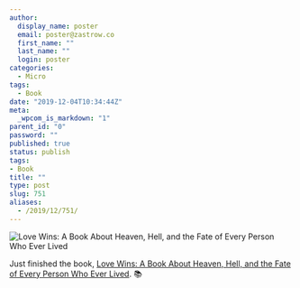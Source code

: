 ```yaml
---
author:
  display_name: poster
  email: poster@zastrow.co
  first_name: ""
  last_name: ""
  login: poster
categories:
  - Micro
tags:
  - Book
date: "2019-12-04T10:34:44Z"
meta:
  _wpcom_is_markdown: "1"
parent_id: "0"
password: ""
published: true
status: publish
tags:
- Book
title: ""
type: post
slug: 751
aliases:
  - /2019/12/751/
---
```

<p><img src="https://i.gr-assets.com/images/S/compressed.photo.goodreads.com/books/1347447599l/11014938.jpg" alt="Love Wins: A Book About Heaven, Hell, and the Fate of Every Person Who Ever Lived" /></p>
<p>Just finished the book, <a href="https://www.goodreads.com/review/show/3072406155?utm_medium=api&amp;utm_source=rss">Love Wins: A Book About Heaven, Hell, and the Fate of Every Person Who Ever Lived</a>. 📚</p>
